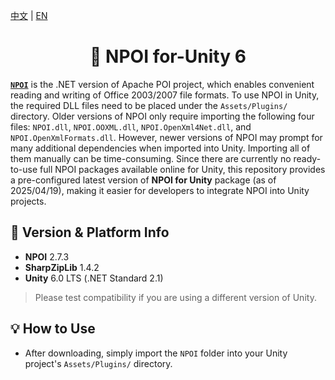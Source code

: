 [中文](./README.md) | [EN](./README.en.md)

<div align="center">
<h1>🍦 NPOI for-Unity 6</h1>
</div>

**[`NPOI`](https://github.com/nissl-lab/npoi)** is the .NET version of Apache POI project, which enables convenient reading and writing of Office 2003/2007 file formats. To use NPOI in Unity, the required DLL files need to be placed under the `Assets/Plugins/` directory. Older versions of NPOI only require importing the following four files: `NPOI.dll`, `NPOI.OOXML.dll`, `NPOI.OpenXml4Net.dll`, and `NPOI.OpenXmlFormats.dll`. However, newer versions of NPOI may prompt for many additional dependencies when imported into Unity. Importing all of them manually can be time-consuming. Since there are currently no ready-to-use full NPOI packages available online for Unity, this repository provides a pre-configured latest version of **NPOI for Unity** package (as of 2025/04/19), making it easier for developers to integrate NPOI into Unity projects.

## 📌 Version & Platform Info

- **NPOI** 2.7.3  
- **SharpZipLib** 1.4.2  
- **Unity** 6.0 LTS (.NET Standard 2.1)

> Please test compatibility if you are using a different version of Unity.

## 💡 How to Use

- After downloading, simply import the `NPOI` folder into your Unity project's `Assets/Plugins/` directory.
